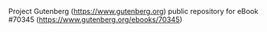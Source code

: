Project Gutenberg (https://www.gutenberg.org) public repository for
eBook #70345 (https://www.gutenberg.org/ebooks/70345)
